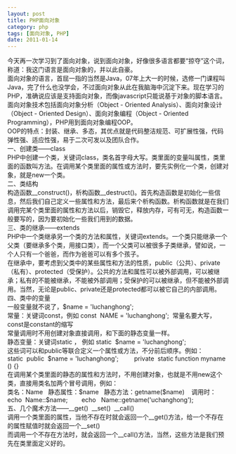 ```yaml
---
layout: post
title: PHP面向对象
category: php
tags: [面向对象, PHP]
date: 2011-01-14
---
```

<p>今天再一次学习到了面向对象，说到面向对象，好像很多语言都要&ldquo;掠夺&rdquo;这个词，称道：我这门语言是面向对象的，并以此自豪。<br />
面向对象的语言，首屈一指的当然是Java，07年上大一的时候，选修一门课程叫Java，完了什么也没学会，不过面向对象从此在我脑海中沉淀下来。现在学习的PHP，准确说应该是支持面向对象，而像javascript只能说基于对象的脚本语言。<br />
面向对象技术包括面向对象分析（Object - Oriented Analysis）、面向对象设计（Object - Oriented Design）、面向对象编程（Object - Oriented&nbsp; Programming），PHP用到面向对象编程OOP。<br />
OOP的特点：封装、继承、多态，其优点就是代码整洁规范、可扩展性强，代码弹性强、适应性强，易于二次可发以及团队合作。<br />
一、创建类&mdash;&mdash;class<br />
PHP中创建一个类，关键词class，类名首字母大写。类里面的变量叫属性，类里面的函数叫方法。在调用某个类里面的属性或方法时，要先实例化一个类，创建对象，就是new一个类。<br />
二、类结构<br />
构造函数__construct()，析构函数__destruct()。首先构造函数是初始化一些信息，然后我们自己定义一些属性和方法，最后来个析构函数。析构函数就是在我们调用完某个类里面的属性和方法以后，销毁它，释放内存，可有可无，构造函数一般要写的，因为要初始化一些我们用到的数据。<br />
三、类的继承&mdash;&mdash;extends<br />
PHP中一个类继承另一个类的方法和属性，关键词extends。一个类只能继承一个父类（要继承多个类，用接口类），而一个父类可以被很多子类继承，譬如说，一个人只有一个爸爸，而作为爸爸可以有多个孩子。<br />
在继承中，要考虑到父类中的某些属性和方法的性质，public（公共）、private（私有）、protected（受保护）。公共的方法和属性可以被外部调用，可以被继承；私有的不能被继承，不能被外部调用；受保护的可以被继承，但不能被外部调用。当然，无论是public、private还是protected都可以被它自己的内部调用。<br />
四、类中的变量<br />
一般变量就不说了，$name = 'luchanghong';&nbsp; <br />
常量：关键词const，例如 const&nbsp; NAME = 'luchanghong';&nbsp; 常量名要大写，const是constant的缩写<br />
常量调用时不用创建对象直接调用，和下面的静态变量一样。<br />
静态变量：关键词static ， 例如 static&nbsp; $name = 'luchanghong'; <br />
这些词可以和public等联合定义一个属性或方法，不分前后顺序。例如：<br />
static&nbsp; public&nbsp; $name = 'luchanghong';&nbsp;&nbsp;&nbsp;&nbsp;&nbsp;&nbsp;&nbsp;&nbsp; private&nbsp; static function myname&nbsp; () {}<br />
在调用某个类里面的静态的属性和方法时，不用创建对象，也就是不用new这个类，直接用类名加两个冒号调用，例如：<br />
类名：Name&nbsp;&nbsp; 静态属性：$name&nbsp;&nbsp; 静态方法：getname($name)&nbsp;&nbsp;&nbsp; 调用时：echo&nbsp; Name::$name;&nbsp;&nbsp;&nbsp;&nbsp;&nbsp;&nbsp;&nbsp; echo&nbsp;&nbsp; Name::getname('uchanghong');<br />
五、几个魔术方法&mdash;&mdash;__get()&nbsp; __set()&nbsp; __call()<br />
调用一个类里面的属性，当他不存在时就会返回一个__get()方法，给一个不存在的属性赋值时就会返回一个__set()<br />
而调用一个不存在方法时，就会返回一个__call()方法，当然，这些方法是我们预先在类里面定义好的。</p>
